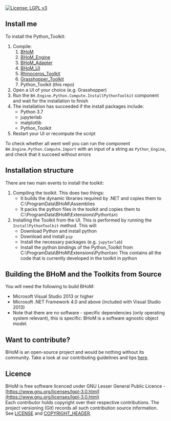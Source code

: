 [![License: LGPL v3](https://img.shields.io/badge/License-LGPL%20v3-blue.svg)](https://www.gnu.org/licenses/lgpl-3.0)
## Install me
To install the Python_Toolkit:
1. Compile:  
    1. [BHoM](https://github.com/BHoM/BHoM)  
    1. [BHoM_Engine](https://github.com/BHoM/BHoM_Engine)  
    1. [BHoM_Adapter](https://github.com/BHoM/BHoM_Adapter)   
    1. [BHoM_UI](https://github.com/BHoM/BHoM_UI)  
    1. [Rhinoceros_Toolkit](https://github.com/BHoM/Rhinoceros_Toolkit) 
    1. [Grasshopper_Toolkit](https://github.com/BHoM/Grasshopper_Toolkit)  
    1. Python_Toolkit (this repo)
1. Open a UI of your choice (e.g. Grasshopper)
1. Run the `BH.Engine.Python.Compute.InstallPythonToolkit` component and wait for the installation to finish
1. The installation has succeeded if the install packages include:
	- Python 3.7
  	- jupyterlab
  	- matplotlib
  	- Python_Toolkit
1. Restart your UI or recompute the script

To check whether all went well you can run the component `BH.Engine.Python.Compute.Import` with an input of a string as `Python_Engine`,
and check that it succeed without errors

## Installation structure
There are two main events to install the toolkit:
1. Compiling the toolkit. This does two things:
	- It builds the dynamic libraries required by .NET and copies them to C:\ProgramData\BHoM\Assemblies
	- It packs the python files in the toolkit and copies them to C:\ProgramData\BHoM\Extensions\Python\src
2. Installing the Toolkit from the UI. This is performed by running the `InstallPythonToolkit` method. This will:
	- Download Python and install python
	- Download and install `pip`
	- Install the necessary packages (e.g. `jupyterlab`)
	- Install the python bindings of the Python_Toolkit from C:\ProgramData\BHoM\Extensions\Python\src
	  This contains all the code that is currently developed in the toolkit in python


## Building the BHoM and the Toolkits from Source ##
You will need the following to build BHoM:

- Microsoft Visual Studio 2013 or higher
- Microsoft .NET Framework 4.0 and above (included with Visual Studio 2013)
- Note that there are no software - specific dependencies (only operating system relevant), this is specific: BHoM is a software agnostic object model.


## Want to contribute? ##

BHoM is an open-source project and would be nothing without its community. Take a look at our contributing guidelines and tips [here](https://github.com/BHoM/BHoM/blob/main/CONTRIBUTING.md).


## Licence ##

BHoM is free software licenced under GNU Lesser General Public Licence - [https://www.gnu.org/licenses/lgpl-3.0.html](https://www.gnu.org/licenses/lgpl-3.0.html)  
Each contributor holds copyright over their respective contributions.
The project versioning (Git) records all such contribution source information.
See [LICENSE](https://github.com/BHoM/BHoM/blob/main/LICENSE) and [COPYRIGHT_HEADER](https://github.com/BHoM/BHoM/blob/main/COPYRIGHT_HEADER.txt).
